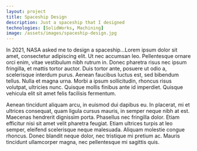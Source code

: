 ```yaml
---
layout: project
title: Spaceship Design
description: Just a spaceship that I designed
technologies: [SolidWorks, Machining]
image: /assets/images/spaceship-design.jpg
---
```



In 2021, NASA asked me to design a spaceship...Lorem ipsum dolor sit amet, consectetur adipiscing elit. Ut nec accumsan leo. Pellentesque ornare orci enim, vitae vestibulum nibh rutrum in. Donec pharetra risus nec ipsum fringilla, et mattis tortor auctor. Duis tortor ante, posuere ut odio a, scelerisque interdum purus. Aenean faucibus luctus est, sed bibendum tellus. Nulla et magna urna. Morbi a ipsum sollicitudin, rhoncus risus volutpat, ultricies nunc. Quisque mollis finibus ante id imperdiet. Quisque vehicula elit sit amet felis facilisis fermentum.

Aenean tincidunt aliquam arcu, in euismod dui dapibus eu. In placerat, mi et ultrices consequat, quam ligula cursus mauris, in semper neque nibh at est. Maecenas hendrerit dignissim porta. Phasellus nec fringilla dolor. Etiam efficitur nisi sit amet velit pharetra feugiat. Etiam ultrices turpis at leo semper, eleifend scelerisque neque malesuada. Aliquam molestie congue rhoncus. Donec blandit neque dolor, nec tristique mi pretium ac. Mauris tincidunt ullamcorper magna, nec pellentesque mi sagittis quis.

